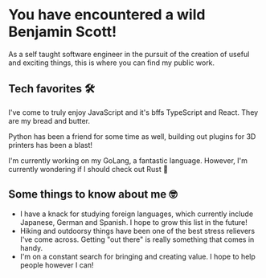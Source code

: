 # You have encountered a wild Benjamin Scott!

As a self taught software engineer in the pursuit of the creation of useful and exciting things, this is where you can find my public work.

## Tech favorites 🛠

I've come to truly enjoy JavaScript and it's bffs TypeScript and React. They are my bread and butter.

Python has been a friend for some time as well, building out plugins for 3D printers has been a blast!

I'm currently working on my GoLang, a fantastic language. However, I'm currently wondering if I should check out Rust 🤔

## Some things to know about me 🤓

- I have a knack for studying foreign languages, which currently include Japanese, German and Spanish. I hope to grow this list in the future!
- Hiking and outdoorsy things have been one of the best stress relievers I've come across. Getting "out there" is really something that comes in handy.
- I'm on a constant search for bringing and creating value. I hope to help people however I can!
